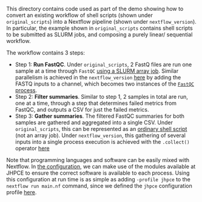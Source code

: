 This directory contains code used as part of the demo showing how to convert an existing workflow of shell scripts (shown under `original_scripts`) into a Nextflow pipeline (shown under `nextflow_version`). In particular, the example shown in `original_scripts` contains shell scripts to be submitted as SLURM jobs, and composing a purely linear/ sequential workflow.

The workflow contains 3 steps:

- Step 1: **Run FastQC**. Under `original_scripts`, 2 FastQ files are run one sample at a time through `FastQC` [using a SLURM array job](https://github.com/metamaden/NextFlow-Workshop/blob/bf67ad15de8025b65683b949c759b4bfa641dce1/demo_existing_scripts/original_scripts/01-FastQC.sh#L9-L13). Similar parallelism is achieved in the `nextflow_version` [here](https://github.com/metamaden/NextFlow-Workshop/blob/bf67ad15de8025b65683b949c759b4bfa641dce1/demo_existing_scripts/nextflow_version/main.nf#L55-L57) by adding the FASTQ inputs to a channel, which becomes two instances of the [`FastQC` process](https://github.com/metamaden/NextFlow-Workshop/blob/bf67ad15de8025b65683b949c759b4bfa641dce1/demo_existing_scripts/nextflow_version/main.nf#L1-L18).
- Step 2: **Filter summaries**. Similar to step 1, 2 samples in total are run, one at a time, through a step that determines failed metrics from FastQC, and outputs a CSV for just the failed metrics.
- Step 3: **Gather summaries**. The filtered FastQC summaries for both samples are gathered and aggregated into a single CSV. Under `original_scripts`, this can be represented as an [ordinary shell script](https://github.com/metamaden/NextFlow-Workshop/blob/main/demo_existing_scripts/original_scripts/03-gather_summaries.sh) (not an array job). Under `nextflow_version`, this gathering of several inputs into a single process execution is achieved with the `.collect()` operator [here](https://github.com/metamaden/NextFlow-Workshop/blob/bf67ad15de8025b65683b949c759b4bfa641dce1/demo_existing_scripts/nextflow_version/main.nf#L59)

Note that programming languages and software can be easily mixed with Nextflow. In [the configuration](https://github.com/metamaden/NextFlow-Workshop/blob/bf67ad15de8025b65683b949c759b4bfa641dce1/demo_existing_scripts/nextflow_version/conf/jhpce.config#L8-L16), we can make use of the modules available at JHPCE to ensure the correct software is available to each process. Using this configuration at run time is as simple as adding `-profile jhpce` to the `nextflow run main.nf` command, since we defined the `jhpce` configuration profile [here](https://github.com/metamaden/NextFlow-Workshop/blob/main/demo_existing_scripts/nextflow_version/nextflow.config).
